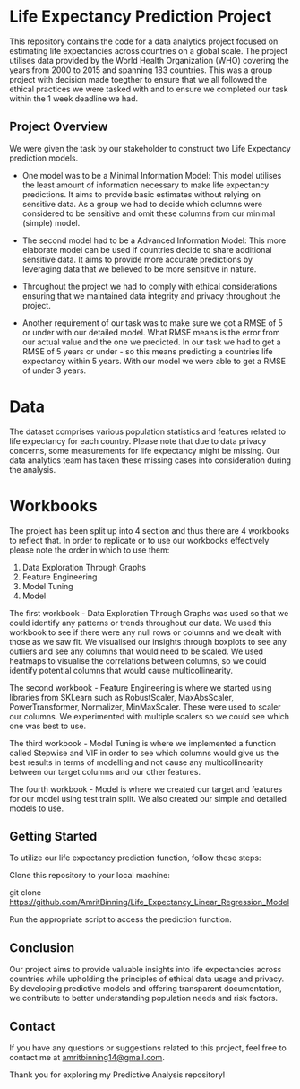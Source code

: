 # Life Expectancy Prediction Project

This repository contains the code for a data analytics project focused on estimating life expectancies across countries on a global scale. The project utilises data provided by the World Health Organization (WHO) covering the years from 2000 to 2015 and spanning 183 countries. This was a group project with decision made toegther to ensure that we all followed the ethical practices we were tasked with and to ensure we completed our task within the 1 week deadline we had.

## Project Overview

We were given the task by our stakeholder to construct two Life Expectancy prediction models.

* One model was to be a Minimal Information Model: This model utilises the least amount of information necessary to make life expectancy predictions. It aims to provide basic estimates without relying on sensitive data. As a group we had to decide which columns were considered to be sensitive and omit these columns from our minimal (simple) model.

* The second model had to be a Advanced Information Model: This more elaborate model can be used if countries decide to share additional sensitive data. It aims to provide more accurate predictions by leveraging data that we believed to be more sensitive in nature.

* Throughout the project we had to comply with ethical considerations ensuring that we maintained data integrity and privacy throughout the project.

* Another requirement of our task was to make sure we got a RMSE of 5 or under with our detailed model. What RMSE means is the error from our actual value and the one we predicted. In our task we had to get a RMSE of 5 years or under - so this means predicting a countries life expectancy within 5 years.
With our model we were able to get a RMSE of under 3 years.

# Data

The dataset comprises various population statistics and features related to life expectancy for each country. Please note that due to data privacy concerns, some measurements for life expectancy might be missing. Our data analytics team has taken these missing cases into consideration during the analysis.

# Workbooks

The project has been split up into 4 section and thus there are 4 workbooks to reflect that. In order to replicate or to use our workbooks effectively please note the order in which to use them:

1. Data Exploration Through Graphs
2. Feature Engineering
3. Model Tuning
4. Model

The first workbook - Data Exploration Through Graphs was used so that we could identify any patterns or trends throughout our data. We used this workbook to see if there were any null rows or columns and we dealt with those as we saw fit. We visualised our insights through boxplots to see any outliers and see any columns that would need to be scaled. We used heatmaps to visualise the correlations between columns, so we could identify potential columns that would cause multicollinearity.

The second workbook - Feature Engineering is where we started using libraries from SKLearn such as RobustScaler, MaxAbsScaler, PowerTransformer, Normalizer, MinMaxScaler. These were used to scaler our columns. We experimented with multiple scalers so we could see which one was best to use.

The third workbook - Model Tuning is where we implemented a function called Stepwise and VIF in order to see which columns would give us the best results in terms of modelling and not cause any multicollinearity between our target columns and our other features.

The fourth workbook - Model is where we created our target and features for our model using test train split. We also created our simple and detailed models to use.

## Getting Started

To utilize our life expectancy prediction function, follow these steps: 

Clone this repository to your local machine:

git clone https://github.com/AmritBinning/Life_Expectancy_Linear_Regression_Model

Run the appropriate script to access the prediction function.

## Conclusion

Our project aims to provide valuable insights into life expectancies across countries while upholding the principles of ethical data usage and privacy. By developing predictive models and offering transparent documentation, we contribute to better understanding population needs and risk factors.

## Contact

If you have any questions or suggestions related to this project, feel free to contact me at amritbinning14@gmail.com.

Thank you for exploring my Predictive Analysis repository!
